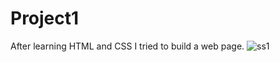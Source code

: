 # Project1
After learning HTML and CSS I tried to build a web page.
![ss1](https://github.com/subhransuchinu8/Project1/assets/119065077/33639a55-f6b5-492b-8939-46158d7d58c2)
